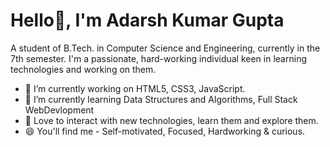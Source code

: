 # Hello👋, I'm Adarsh Kumar Gupta
A student of B.Tech. in Computer Science and Engineering, currently in the 7th semester. I'm a
passionate, hard-working individual keen
in learning technologies and working on
them.
- 🔭 I’m currently working on HTML5, CSS3, JavaScript.
- 🌱 I’m currently learning Data Structures and Algorithms, Full Stack WebDevlopment
- 💞️ Love to interact with new technologies, learn them and explore them. 
- 😄 You'll find me - Self-motivated, Focused, Hardworking & curious.

<!---
Adarsh-git02/Adarsh-git02 is a ✨ special ✨ repository because its `README.md` (this file) appears on your GitHub profile.
You can click the Preview link to take a look at your changes.
--->
